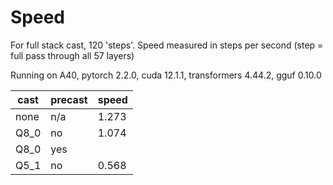 # Speed

For full stack cast, 120 'steps'. Speed measured in steps per second (step = full pass through all 57 layers)

Running on A40, pytorch 2.2.0, cuda 12.1.1, transformers 4.44.2, gguf 0.10.0

|cast|precast|speed|
|-|-|-|
|none|n/a|1.273|
|Q8_0| no|1.074|
|Q8_0|yes|
|Q5_1|no|0.568|
